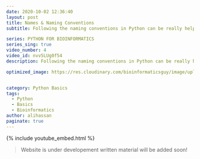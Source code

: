 ```yaml
---
date: 2020-10-02 12:36:40
layout: post
title: Names & Naming Conventions
subtitle: Following the naming conventions in Python can be really helpful.

series: PYTHON FOR BIOINFORMATICS
series_sing: true
video_number: 4
video_id: nvv5LUg0f54
description: Following the naming conventions in Python can be really helpful for understanding the code and it can also save a lot of your time in the long run.

optimized_image: https://res.cloudinary.com/bioinformaticsguy/image/upload/c_scale,h_380/v1596701389/002%20Python-for-Bioinformatics/Python-for-Bioinformatics-004.png


category: Python Basics
tags:
  - Python
  - Basics
  - Bioinformatics
author: alihassan
paginate: true
---
```


{% include youtube_embed.html %}


> Website is under developement written material will be added soon!

<!-- hi everyone guys bye informatics guy here with another video of the series python for bioinformatics in this video we will be talking about names and naming conventions this is a small teeny tiny topic but the thing is in the world of programming languages you cannot survive with this topic so let's get started all right naming in python is just like naming a newborn baby with this one exception that you don't need to have approval of all the family members at your home before assigning a name to anything in python you can just choose to assign any name to anything in python so it is denoted by a single equal to sign all it does is to name a value so let's try this pro one protein one and we can name it m and k m and k l okay so we have to start python in our terminal first p y t h o and three okay now we can assign name pro one is equals to m and k m and k l so this sequence of protein is stored in this name pro one so let's try it saving another protein sequence pro two this sequence could be aar hq [Music] gr now let's save a dna sequence dna 1 equals to atg c t a g c let's name another dna sequence dna 2 t-h-e g-a-t-a-c-g-a all right so you have noticed that nothing is printed unless you type the name so let's type pro one and you got this left type dna one and you got the dna one you can check the length of the dna just by using the length function dna one you can check the length of pro one all right so dna three oh we got that because we haven't saved or assigned anything to this name dna three so that's why we got the error so there is one cool thing that you can do you can assign the same dna 2 to dna 3 both dna 2 and dna 3 are going to contain the same sequence you can check that out over here dna 3 and then dna 2 all right so both have the same sequence now names can also be chained together like a is equals to b is equals to c there can be something capital is equal to zero now you will see that a is also equal to zero b is also equal to zero d is also equal to zero and so is the c so this is really handy in programming and we will talk about it later on now there is a bit of shorthand for arithmetic updates in python let me explain it with an example suppose that a new baby is born and age of that baby at that time will be zero so we store the age of that baby in this variable age and that age will be zero we can store it simply like age equals to zero now after one year the baby is going to be one year old so if we have to update this age variable so that it has one rather than having zero the simpler way will be age equals to one so this is one way to assign a new number to that same variable again and again you know that we are adding the number of years so we can add one to the same variable so we can do it like age equals to age plus one and you will see that now 8 is equals to 2 so the short end in python is very simple and very handy so you can do it simply age plus equals to 1 right you don't have to type age again and if you will see what's inside age you will get three so this is an argumented assignment statement and it can be applied to subtraction to multiplication to division so on and so forth let's try it with subtraction age minus equals to 1 and you will see that the age is 2 now now if you want to try it with multiplication you can do it simply like age star equals to 2 and age will be four if you want to try it with divide age slash equals to two and you will see that age is back to two the next thing i'm gonna talk about is naming conventions it is not compulsory but i highly recommend you to keep on searching on google about this topic i will show you the way how you can do that and while you learn python through this series just keep this topic in your mind what are the naming conventions that are supposed to be followed in python so in this way while you are learning python you will develop the correct habit of naming things in pythons correctly so i will be explaining it very briefly as cumbersome details are not gonna make much sense at this point once you are done with this whole series i will hopefully make another video on the naming conventions in which i will explain the naming conventions that are needed to be followed in full detail so let me explain it with an example now the example is you know that whenever you have to name a newborn baby you see that whether a baby is a boy or a girl and you name that uh baby accordingly so the benefit of following these naming conventions with reference to the gender is that correct names help us to know whether a person is a male or female without even seeing them like generally if you hear this word sarah you know that this is going to be a female and if you hear this word john you will know that this is going to be a male similarly in python we follow naming conventions that help us to know beforehand before seeing the object or the thing in python just by their names there are quite a few naming styles that are followed in python and you can read more about them over here pep 8 naming conventions alright so you can go through this website i will put the link in the description down below and you can read a little bit about over here uh what are the naming conventions that are being followed in python you can go through it on your own like there is this limit of 79 characters there are a lot of details over here however for starters let me share a few very basic naming conventions that you need to keep in mind whenever you are trying to name something in python so first off don't name anything with capital l capital i or small l as you can see that this capital l capital i and small l are very similar to each other in fact this i and l are exactly like each other in most of the fonts that are used in text editors so if you will name something with these single alphabet characters if someone else is reading your code they might get confused whether it's an l or a capital i or a capital l right the second thing that you need to keep in mind is that never name something with a single alphabet letter o because you know that this is o and this is zero they are very much similar to each other but over here in terminal you see that there is a small dot which makes you feel like it's a zero however in the o and there is no dot it makes a little bit easier to differentiate between them just like i mentioned before in most of the text editors the phones that are used in zero and o are very alike so it's quite hard to differentiate between them you can try o is equals to zero which is logical you are storing the value zero in this alphabet name o but you know now this don't make much sense well like zero is equal to zero you are doing 0 is equal to 0 or what are you doing moreover if you will go the other way around like if you will try something like this 0 is equal to capital o which is again very similar and it's going to confuse other people who are going to read your code not only this this is also an invalid statement because there should be an alphabets in the names and names don't start with a digit so you got the syntax error over here so i will keep on adding a few tips on naming conventions in my videos so that you will keep on learning the naming conventions alongside the whole series so that's all for today if you have any questions comments or concerns about this video do let me know in the comments down below moreover if you want to see the scripts that are used in this video you can always check out the link of our website that will be available in the description and lastly if you want to know what i do other than programming you can always check out my vlogging channel right over here so thank you very much for watching and i will see you around in the next video [Music]  -->